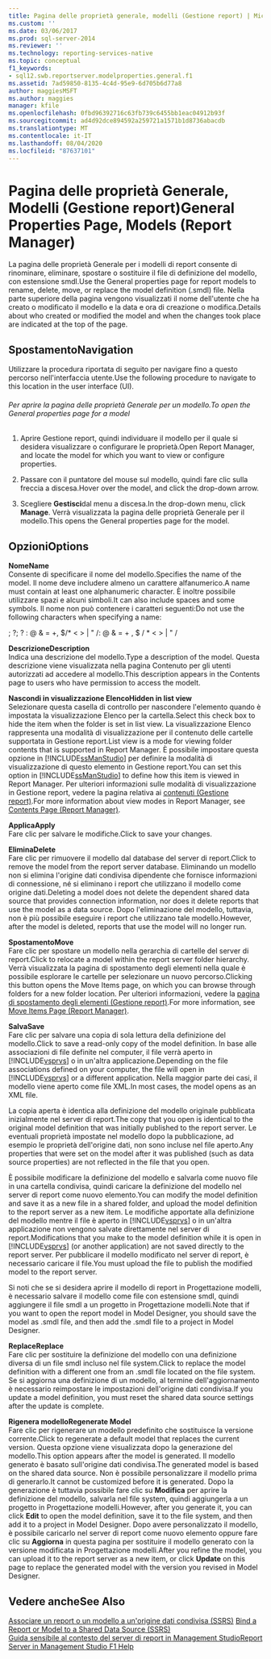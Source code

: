 ```yaml
---
title: Pagina delle proprietà generale, modelli (Gestione report) | Microsoft Docs
ms.custom: ''
ms.date: 03/06/2017
ms.prod: sql-server-2014
ms.reviewer: ''
ms.technology: reporting-services-native
ms.topic: conceptual
f1_keywords:
- sql12.swb.reportserver.modelproperties.general.f1
ms.assetid: 7ad59850-8135-4c4d-95e9-6d705b6d77a8
author: maggiesMSFT
ms.author: maggies
manager: kfile
ms.openlocfilehash: 0fbd96392716c63fb739c6455bb1eac04912b93f
ms.sourcegitcommit: ad4d92dce894592a259721a1571b1d8736abacdb
ms.translationtype: MT
ms.contentlocale: it-IT
ms.lasthandoff: 08/04/2020
ms.locfileid: "87637101"
---
```

# <a name="general-properties-page-models-report-manager"></a><span data-ttu-id="6a2eb-102">Pagina delle proprietà Generale, Modelli (Gestione report)</span><span class="sxs-lookup"><span data-stu-id="6a2eb-102">General Properties Page, Models (Report Manager)</span></span>
  <span data-ttu-id="6a2eb-103">La pagina delle proprietà Generale per i modelli di report consente di rinominare, eliminare, spostare o sostituire il file di definizione del modello, con estensione smdl.</span><span class="sxs-lookup"><span data-stu-id="6a2eb-103">Use the General properties page for report models to rename, delete, move, or replace the model definition (.smdl) file.</span></span> <span data-ttu-id="6a2eb-104">Nella parte superiore della pagina vengono visualizzati il nome dell'utente che ha creato o modificato il modello e la data e ora di creazione o modifica.</span><span class="sxs-lookup"><span data-stu-id="6a2eb-104">Details about who created or modified the model and when the changes took place are indicated at the top of the page.</span></span>  
  
## <a name="navigation"></a><span data-ttu-id="6a2eb-105">Spostamento</span><span class="sxs-lookup"><span data-stu-id="6a2eb-105">Navigation</span></span>  
 <span data-ttu-id="6a2eb-106">Utilizzare la procedura riportata di seguito per navigare fino a questo percorso nell'interfaccia utente.</span><span class="sxs-lookup"><span data-stu-id="6a2eb-106">Use the following procedure to navigate to this location in the user interface (UI).</span></span>  
  
###### <a name="to-open-the-general-properties-page-for-a-model"></a><span data-ttu-id="6a2eb-107">Per aprire la pagina delle proprietà Generale per un modello.</span><span class="sxs-lookup"><span data-stu-id="6a2eb-107">To open the General properties page for a model</span></span>  
  
1.  <span data-ttu-id="6a2eb-108">Aprire Gestione report, quindi individuare il modello per il quale si desidera visualizzare o configurare le proprietà.</span><span class="sxs-lookup"><span data-stu-id="6a2eb-108">Open Report Manager, and locate the model for which you want to view or configure properties.</span></span>  
  
2.  <span data-ttu-id="6a2eb-109">Passare con il puntatore del mouse sul modello, quindi fare clic sulla freccia a discesa.</span><span class="sxs-lookup"><span data-stu-id="6a2eb-109">Hover over the model, and click the drop-down arrow.</span></span>  
  
3.  <span data-ttu-id="6a2eb-110">Scegliere **Gestisci**dal menu a discesa.</span><span class="sxs-lookup"><span data-stu-id="6a2eb-110">In the drop-down menu, click **Manage**.</span></span> <span data-ttu-id="6a2eb-111">Verrà visualizzata la pagina delle proprietà Generale per il modello.</span><span class="sxs-lookup"><span data-stu-id="6a2eb-111">This opens the General properties page for the model.</span></span>  
  
## <a name="options"></a><span data-ttu-id="6a2eb-112">Opzioni</span><span class="sxs-lookup"><span data-stu-id="6a2eb-112">Options</span></span>  
 <span data-ttu-id="6a2eb-113">**Nome**</span><span class="sxs-lookup"><span data-stu-id="6a2eb-113">**Name**</span></span>  
 <span data-ttu-id="6a2eb-114">Consente di specificare il nome del modello.</span><span class="sxs-lookup"><span data-stu-id="6a2eb-114">Specifies the name of the model.</span></span> <span data-ttu-id="6a2eb-115">Il nome deve includere almeno un carattere alfanumerico.</span><span class="sxs-lookup"><span data-stu-id="6a2eb-115">A name must contain at least one alphanumeric character.</span></span> <span data-ttu-id="6a2eb-116">È inoltre possibile utilizzare spazi e alcuni simboli.</span><span class="sxs-lookup"><span data-stu-id="6a2eb-116">It can also include spaces and some symbols.</span></span> <span data-ttu-id="6a2eb-117">Il nome non può contenere i caratteri seguenti:</span><span class="sxs-lookup"><span data-stu-id="6a2eb-117">Do not use the following characters when specifying a name:</span></span>  
  
 <span data-ttu-id="6a2eb-118">; ?</span><span class="sxs-lookup"><span data-stu-id="6a2eb-118">; ?</span></span> <span data-ttu-id="6a2eb-119">: \@ & = +, $/\* \< > | " /</span><span class="sxs-lookup"><span data-stu-id="6a2eb-119">: \@ & = + , $ / \* \< > | " /</span></span>  
  
 <span data-ttu-id="6a2eb-120">**Descrizione**</span><span class="sxs-lookup"><span data-stu-id="6a2eb-120">**Description**</span></span>  
 <span data-ttu-id="6a2eb-121">Indica una descrizione del modello.</span><span class="sxs-lookup"><span data-stu-id="6a2eb-121">Type a description of the model.</span></span> <span data-ttu-id="6a2eb-122">Questa descrizione viene visualizzata nella pagina Contenuto per gli utenti autorizzati ad accedere al modello.</span><span class="sxs-lookup"><span data-stu-id="6a2eb-122">This description appears in the Contents page to users who have permission to access the modelt.</span></span>  
  
 <span data-ttu-id="6a2eb-123">**Nascondi in visualizzazione Elenco**</span><span class="sxs-lookup"><span data-stu-id="6a2eb-123">**Hidden in list view**</span></span>  
 <span data-ttu-id="6a2eb-124">Selezionare questa casella di controllo per nascondere l'elemento quando è impostata la visualizzazione Elenco per la cartella.</span><span class="sxs-lookup"><span data-stu-id="6a2eb-124">Select this check box to hide the item when the folder is set in list view.</span></span> <span data-ttu-id="6a2eb-125">La visualizzazione Elenco rappresenta una modalità di visualizzazione per il contenuto delle cartelle supportata in Gestione report.</span><span class="sxs-lookup"><span data-stu-id="6a2eb-125">List view is a mode for viewing folder contents that is supported in Report Manager.</span></span> <span data-ttu-id="6a2eb-126">È possibile impostare questa opzione in [!INCLUDE[ssManStudio](../includes/ssmanstudio-md.md)] per definire la modalità di visualizzazione di questo elemento in Gestione report.</span><span class="sxs-lookup"><span data-stu-id="6a2eb-126">You can set this option in [!INCLUDE[ssManStudio](../includes/ssmanstudio-md.md)] to define how this item is viewed in Report Manager.</span></span> <span data-ttu-id="6a2eb-127">Per ulteriori informazioni sulle modalità di visualizzazione in Gestione report, vedere la pagina relativa ai [contenuti &#40;Gestione report&#41;](../../2014/reporting-services/contents-page-report-manager.md).</span><span class="sxs-lookup"><span data-stu-id="6a2eb-127">For more information about view modes in Report Manager, see [Contents Page &#40;Report Manager&#41;](../../2014/reporting-services/contents-page-report-manager.md).</span></span>  
  
 <span data-ttu-id="6a2eb-128">**Applica**</span><span class="sxs-lookup"><span data-stu-id="6a2eb-128">**Apply**</span></span>  
 <span data-ttu-id="6a2eb-129">Fare clic per salvare le modifiche.</span><span class="sxs-lookup"><span data-stu-id="6a2eb-129">Click to save your changes.</span></span>  
  
 <span data-ttu-id="6a2eb-130">**Elimina**</span><span class="sxs-lookup"><span data-stu-id="6a2eb-130">**Delete**</span></span>  
 <span data-ttu-id="6a2eb-131">Fare clic per rimuovere il modello dal database del server di report.</span><span class="sxs-lookup"><span data-stu-id="6a2eb-131">Click to remove the model from the report server database.</span></span> <span data-ttu-id="6a2eb-132">Eliminando un modello non si elimina l'origine dati condivisa dipendente che fornisce informazioni di connessione, né si eliminano i report che utilizzano il modello come origine dati.</span><span class="sxs-lookup"><span data-stu-id="6a2eb-132">Deleting a model does not delete the dependent shared data source that provides connection information, nor does it delete reports that use the model as a data source.</span></span> <span data-ttu-id="6a2eb-133">Dopo l'eliminazione del modello, tuttavia, non è più possibile eseguire i report che utilizzano tale modello.</span><span class="sxs-lookup"><span data-stu-id="6a2eb-133">However, after the model is deleted, reports that use the model will no longer run.</span></span>  
  
 <span data-ttu-id="6a2eb-134">**Spostamento**</span><span class="sxs-lookup"><span data-stu-id="6a2eb-134">**Move**</span></span>  
 <span data-ttu-id="6a2eb-135">Fare clic per spostare un modello nella gerarchia di cartelle del server di report.</span><span class="sxs-lookup"><span data-stu-id="6a2eb-135">Click to relocate a model within the report server folder hierarchy.</span></span> <span data-ttu-id="6a2eb-136">Verrà visualizzata la pagina di spostamento degli elementi nella quale è possibile esplorare le cartelle per selezionare un nuovo percorso.</span><span class="sxs-lookup"><span data-stu-id="6a2eb-136">Clicking this button opens the Move Items page, on which you can browse through folders for a new folder location.</span></span> <span data-ttu-id="6a2eb-137">Per ulteriori informazioni, vedere la [pagina di spostamento degli elementi &#40;Gestione report&#41;](../../2014/reporting-services/move-items-page-report-manager.md).</span><span class="sxs-lookup"><span data-stu-id="6a2eb-137">For more information, see [Move Items Page &#40;Report Manager&#41;](../../2014/reporting-services/move-items-page-report-manager.md).</span></span>  
  
 <span data-ttu-id="6a2eb-138">**Salva**</span><span class="sxs-lookup"><span data-stu-id="6a2eb-138">**Save**</span></span>  
 <span data-ttu-id="6a2eb-139">Fare clic per salvare una copia di sola lettura della definizione del modello.</span><span class="sxs-lookup"><span data-stu-id="6a2eb-139">Click to save a read-only copy of the model definition.</span></span> <span data-ttu-id="6a2eb-140">In base alle associazioni di file definite nel computer, il file verrà aperto in [!INCLUDE[vsprvs](../includes/vsprvs-md.md)] o in un'altra applicazione.</span><span class="sxs-lookup"><span data-stu-id="6a2eb-140">Depending on the file associations defined on your computer, the file will open in [!INCLUDE[vsprvs](../includes/vsprvs-md.md)] or a different application.</span></span> <span data-ttu-id="6a2eb-141">Nella maggior parte dei casi, il modello viene aperto come file XML.</span><span class="sxs-lookup"><span data-stu-id="6a2eb-141">In most cases, the model opens as an XML file.</span></span>  
  
 <span data-ttu-id="6a2eb-142">La copia aperta è identica alla definizione del modello originale pubblicata inizialmente nel server di report.</span><span class="sxs-lookup"><span data-stu-id="6a2eb-142">The copy that you open is identical to the original model definition that was initially published to the report server.</span></span> <span data-ttu-id="6a2eb-143">Le eventuali proprietà impostate nel modello dopo la pubblicazione, ad esempio le proprietà dell'origine dati, non sono incluse nel file aperto.</span><span class="sxs-lookup"><span data-stu-id="6a2eb-143">Any properties that were set on the model after it was published (such as data source properties) are not reflected in the file that you open.</span></span>  
  
 <span data-ttu-id="6a2eb-144">È possibile modificare la definizione del modello e salvarla come nuovo file in una cartella condivisa, quindi caricare la definizione del modello nel server di report come nuovo elemento.</span><span class="sxs-lookup"><span data-stu-id="6a2eb-144">You can modify the model definition and save it as a new file in a shared folder, and upload the model definition to the report server as a new item.</span></span> <span data-ttu-id="6a2eb-145">Le modifiche apportate alla definizione del modello mentre il file è aperto in [!INCLUDE[vsprvs](../includes/vsprvs-md.md)] o in un'altra applicazione non vengono salvate direttamente nel server di report.</span><span class="sxs-lookup"><span data-stu-id="6a2eb-145">Modifications that you make to the model definition while it is open in [!INCLUDE[vsprvs](../includes/vsprvs-md.md)] (or another application) are not saved directly to the report server.</span></span> <span data-ttu-id="6a2eb-146">Per pubblicare il modello modificato nel server di report, è necessario caricare il file.</span><span class="sxs-lookup"><span data-stu-id="6a2eb-146">You must upload the file to publish the modified model to the report server.</span></span>  
  
 <span data-ttu-id="6a2eb-147">Si noti che se si desidera aprire il modello di report in Progettazione modelli, è necessario salvare il modello come file con estensione smdl, quindi aggiungere il file smdl a un progetto in Progettazione modelli.</span><span class="sxs-lookup"><span data-stu-id="6a2eb-147">Note that if you want to open the report model in Model Designer, you should save the model as .smdl file, and then add the .smdl file to a project in Model Designer.</span></span>  
  
 <span data-ttu-id="6a2eb-148">**Replace**</span><span class="sxs-lookup"><span data-stu-id="6a2eb-148">**Replace**</span></span>  
 <span data-ttu-id="6a2eb-149">Fare clic per sostituire la definizione del modello con una definizione diversa di un file smdl incluso nel file system.</span><span class="sxs-lookup"><span data-stu-id="6a2eb-149">Click to replace the model definition with a different one from an .smdl file located on the file system.</span></span> <span data-ttu-id="6a2eb-150">Se si aggiorna una definizione di un modello, al termine dell'aggiornamento è necessario reimpostare le impostazioni dell'origine dati condivisa.</span><span class="sxs-lookup"><span data-stu-id="6a2eb-150">If you update a model definition, you must reset the shared data source settings after the update is complete.</span></span>  
  
 <span data-ttu-id="6a2eb-151">**Rigenera modello**</span><span class="sxs-lookup"><span data-stu-id="6a2eb-151">**Regenerate Model**</span></span>  
 <span data-ttu-id="6a2eb-152">Fare clic per rigenerare un modello predefinito che sostituisce la versione corrente.</span><span class="sxs-lookup"><span data-stu-id="6a2eb-152">Click to regenerate a default model that replaces the current version.</span></span> <span data-ttu-id="6a2eb-153">Questa opzione viene visualizzata dopo la generazione del modello.</span><span class="sxs-lookup"><span data-stu-id="6a2eb-153">This option appears after the model is generated.</span></span> <span data-ttu-id="6a2eb-154">Il modello generato è basato sull'origine dati condivisa.</span><span class="sxs-lookup"><span data-stu-id="6a2eb-154">The generated model is based on the shared data source.</span></span> <span data-ttu-id="6a2eb-155">Non è possibile personalizzare il modello prima di generarlo.</span><span class="sxs-lookup"><span data-stu-id="6a2eb-155">It cannot be customized before it is generated.</span></span> <span data-ttu-id="6a2eb-156">Dopo la generazione è tuttavia possibile fare clic su **Modifica** per aprire la definizione del modello, salvarla nel file system, quindi aggiungerla a un progetto in Progettazione modelli.</span><span class="sxs-lookup"><span data-stu-id="6a2eb-156">However, after you generate it, you can click **Edit** to open the model definition, save it to the file system, and then add it to a project in Model Designer.</span></span> <span data-ttu-id="6a2eb-157">Dopo avere personalizzato il modello, è possibile caricarlo nel server di report come nuovo elemento oppure fare clic su **Aggiorna** in questa pagina per sostituire il modello generato con la versione modificata in Progettazione modelli.</span><span class="sxs-lookup"><span data-stu-id="6a2eb-157">After you refine the model, you can upload it to the report server as a new item, or click **Update** on this page to replace the generated model with the version you revised in Model Designer.</span></span>  
  
## <a name="see-also"></a><span data-ttu-id="6a2eb-158">Vedere anche</span><span class="sxs-lookup"><span data-stu-id="6a2eb-158">See Also</span></span>  
 <span data-ttu-id="6a2eb-159">[Associare un report o un modello a un'origine dati condivisa &#40;SSRS&#41;](report-data/bind-a-report-or-model-to-a-shared-data-source-ssrs.md) </span><span class="sxs-lookup"><span data-stu-id="6a2eb-159">[Bind a Report or Model to a Shared Data Source &#40;SSRS&#41;](report-data/bind-a-report-or-model-to-a-shared-data-source-ssrs.md) </span></span>  
 [<span data-ttu-id="6a2eb-160">Guida sensibile al contesto del server di report in Management Studio</span><span class="sxs-lookup"><span data-stu-id="6a2eb-160">Report Server in Management Studio F1 Help</span></span>](tools/report-server-in-management-studio-f1-help.md)  
  
  
